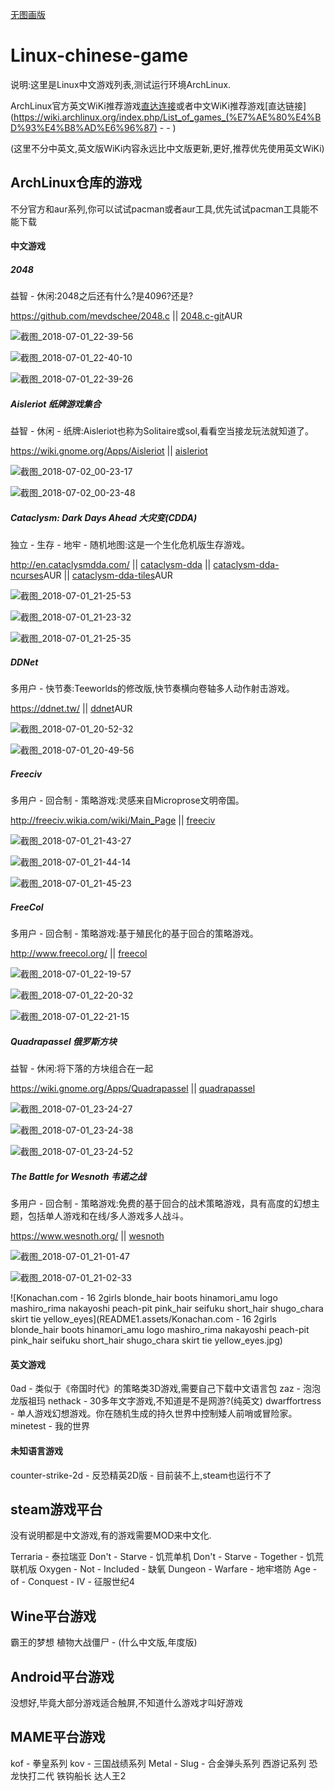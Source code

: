 [无图画版](README.md)

# Linux-chinese-game

说明:这里是Linux中文游戏列表,测试运行环境ArchLinux.

ArchLinux官方英文WiKi推荐游戏[直达连接](https://wiki.archlinux.org/index.php/List_of_games)或者中文WiKi推荐游戏[直达链接](https://wiki.archlinux.org/index.php/List_of_games_(%E7%AE%80%E4%BD%93%E4%B8%AD%E6%96%87) -  - )

(这里不分中英文,英文版WiKi内容永远比中文版更新,更好,推荐优先使用英文WiKi)



## ArchLinux仓库的游戏

不分官方和aur系列,你可以试试pacman或者aur工具,优先试试pacman工具能不能下载

#### 中文游戏



##### 2048	

益智 - 休闲:2048之后还有什么?是4096?还是?

https://github.com/mevdschee/2048.c || [2048.c-git](https://aur.archlinux.org/packages/2048.c-git/)AUR

![截图_2018-07-01_22-39-56](README1.assets/截图_2018-07-01_22-39-56.png)

![截图_2018-07-01_22-40-10](README1.assets/截图_2018-07-01_22-40-10.png)

![截图_2018-07-01_22-39-26](README1.assets/截图_2018-07-01_22-39-26.png)



##### Aisleriot	纸牌游戏集合

益智 - 休闲 - 纸牌:Aisleriot也称为Solitaire或sol,看看空当接龙玩法就知道了。

https://wiki.gnome.org/Apps/Aisleriot || [aisleriot](https://www.archlinux.org/packages/extra/x86_64/aisleriot/)

![截图_2018-07-02_00-23-17](../../Desktop/截图_2018-07-02_00-23-17.png)

![截图_2018-07-02_00-23-48](README1.assets/截图_2018-07-02_00-23-48.png)



##### Cataclysm: Dark Days Ahead	大灾变(CDDA)

独立 - 生存 - 地牢 - 随机地图:这是一个生化危机版生存游戏。

<http://en.cataclysmdda.com/> || [cataclysm-dda](https://www.archlinux.org/packages/community/x86_64/cataclysm-dda/) || [cataclysm-dda-ncurses](https://aur.archlinux.org/packages/cataclysm-dda-ncurses/)AUR || [cataclysm-dda-tiles](https://aur.archlinux.org/packages/cataclysm-dda-tiles/)AUR

![截图_2018-07-01_21-25-53](README1.assets/截图_2018-07-01_21-25-53.png)

![截图_2018-07-01_21-23-32](README1.assets/截图_2018-07-01_21-23-32.png)

![截图_2018-07-01_21-25-35](README1.assets/截图_2018-07-01_21-25-35.png)



##### DDNet

多用户 - 快节奏:Teeworlds的修改版,快节奏横向卷轴多人动作射击游戏。

<https://ddnet.tw/> || [ddnet](https://aur.archlinux.org/packages/ddnet/)AUR

![截图_2018-07-01_20-52-32](README1.assets/截图_2018-07-01_20-52-32.png)

![截图_2018-07-01_20-49-56](README1.assets/截图_2018-07-01_20-49-56.png)



##### Freeciv

多用户 - 回合制 - 策略游戏:灵感来自Microprose文明帝国。

<http://freeciv.wikia.com/wiki/Main_Page> || [freeciv](https://www.archlinux.org/packages/extra/x86_64/freeciv/)

![截图_2018-07-01_21-43-27](README1.assets/截图_2018-07-01_21-43-27.png)

![截图_2018-07-01_21-44-14](README1.assets/截图_2018-07-01_21-44-14.png)

![截图_2018-07-01_21-45-23](README1.assets/截图_2018-07-01_21-45-23.png)



##### FreeCol	

多用户 - 回合制 - 策略游戏:基于殖民化的基于回合的策略游戏。

<http://www.freecol.org/> || [freecol](https://www.archlinux.org/packages/community/any/freecol/)

![截图_2018-07-01_22-19-57](README1.assets/截图_2018-07-01_22-19-57.png)

![截图_2018-07-01_22-20-32](README1.assets/截图_2018-07-01_22-20-32.png)

![截图_2018-07-01_22-21-15](README1.assets/截图_2018-07-01_22-21-15.png)



##### Quadrapassel	俄罗斯方块

益智 - 休闲:将下落的方块组合在一起

https://wiki.gnome.org/Apps/Quadrapassel || [quadrapassel](https://www.archlinux.org/packages/extra/x86_64/quadrapassel/)

![截图_2018-07-01_23-24-27](README1.assets/截图_2018-07-01_23-24-27.png)

![截图_2018-07-01_23-24-38](README1.assets/截图_2018-07-01_23-24-38.png)

![截图_2018-07-01_23-24-52](README1.assets/截图_2018-07-01_23-24-52.png)



##### The Battle for Wesnoth	韦诺之战

多用户 - 回合制 - 策略游戏:免费的基于回合的战术策略游戏，具有高度的幻想主题，包括单人游戏和在线/多人游戏多人战斗。

<https://www.wesnoth.org/> || [wesnoth](https://www.archlinux.org/packages/community/x86_64/wesnoth/)

![截图_2018-07-01_21-01-47](README1.assets/截图_2018-07-01_21-01-47.png)

![截图_2018-07-01_21-02-33](README1.assets/截图_2018-07-01_21-02-33.png)







![Konachan.com - 16 2girls blonde_hair boots hinamori_amu logo mashiro_rima nakayoshi peach-pit pink_hair seifuku short_hair shugo_chara skirt tie yellow_eyes](README1.assets/Konachan.com - 16 2girls blonde_hair boots hinamori_amu logo mashiro_rima nakayoshi peach-pit pink_hair seifuku short_hair shugo_chara skirt tie yellow_eyes.jpg)












#### 英文游戏

 

0ad - 类似于《帝国时代》的策略类3D游戏,需要自己下载中文语言包
	zaz - 泡泡龙版祖玛
	nethack - 30多年文字游戏,不知道是不是网游?(纯英文)
	dwarffortress - 单人游戏幻想游戏。你在随机生成的持久世界中控制矮人前哨或冒险家。
	minetest - 我的世界





#### 未知语言游戏


counter-strike-2d - 反恐精英2D版 - 目前装不上,steam也运行不了



## steam游戏平台

没有说明都是中文游戏,有的游戏需要MOD来中文化.


Terraria - 泰拉瑞亚
Don't - Starve - 饥荒单机
Don't - Starve - Together - 饥荒联机版
Oxygen - Not - Included - 缺氧
Dungeon - Warfare - 地牢塔防
Age - of - Conquest - IV - 征服世纪4





## Wine平台游戏


霸王的梦想
植物大战僵尸 - (什么中文版,年度版)



## Android平台游戏

没想好,毕竟大部分游戏适合触屏,不知道什么游戏才叫好游戏





## MAME平台游戏


kof - 拳皇系列
kov - 三国战绩系列
Metal - Slug - 合金弹头系列
西游记系列
恐龙快打二代
铁钩船长
达人王2


